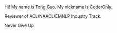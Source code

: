 Hi! My name is Tong Guo. My nickname is CoderOnly.

Reviewer of ACL/NAACL/EMNLP Industry Track.

Never Give Up
